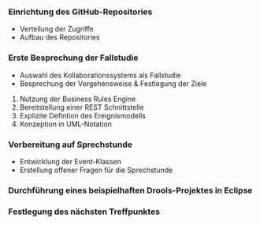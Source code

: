 ### Einrichtung des GitHub-Repositories

- Verteilung der Zugriffe
- Aufbau des Repositories

### Erste Besprechung der Fallstudie

- Auswahl des Kollaborationssystems als Fallstudie
- Besprechung der Vorgehensweise & Festlegung der Ziele

1.  Nutzung der Business Rules Engine
2.  Bereitstellung einer REST Schnittstelle
3.  Explizite Defintion des Ereignismodells
4.  Konzeption in UML-Notation

### Vorbereitung auf Sprechstunde

- Entwicklung der Event-Klassen 
- Erstellung offener Fragen für die Sprechstunde

### Durchführung eines beispielhaften Drools-Projektes in Eclipse

### Festlegung des nächsten Treffpunktes


#
